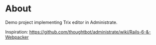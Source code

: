 # About

Demo project implementing Trix editor in Administrate.

Inspiration: https://github.com/thoughtbot/administrate/wiki/Rails-6-&-Webpacker
